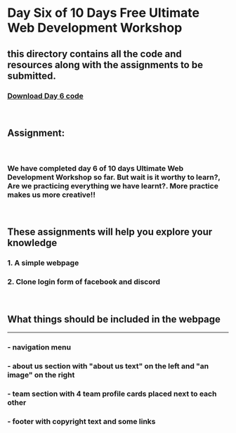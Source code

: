 # Day Six of 10 Days Free Ultimate Web Development Workshop </br>
## this directory contains all the code and resources along with the assignments to be submitted.
### [Download Day 6 code](https://github.com/whoissubedibibek/10daysfreewebdevelopmentworkshop/raw/main/day_6/day6.zip)

</br>

## Assignment: 
</br>

### We have completed day 6 of 10 days Ultimate Web Development Workshop so far. But wait is it worthy to learn?, Are we practicing everything we have learnt?. More practice makes us more creative!!
</br>

## These assignments will help you explore your knowledge
### 1. A simple webpage
### 2. Clone login form of facebook and discord
</br>

## What things should be included in the webpage
<hr>

### - navigation menu
### - about us section with "about us text" on the left and "an image" on the right 
### - team section with 4 team profile cards placed next to each other 
### - footer with copyright text and some links


